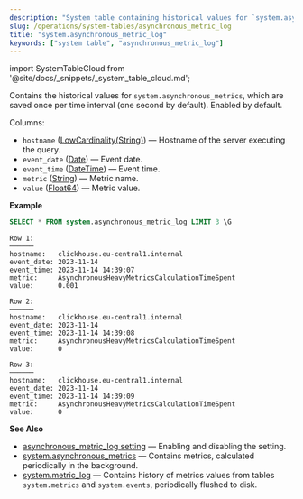 ```yaml
---
description: "System table containing historical values for `system.asynchronous_metrics`, which are saved once per time interval (one second by default)"
slug: /operations/system-tables/asynchronous_metric_log
title: "system.asynchronous_metric_log"
keywords: ["system table", "asynchronous_metric_log"]
---
```

import SystemTableCloud from '@site/docs/_snippets/_system_table_cloud.md';

<SystemTableCloud/>

Contains the historical values for `system.asynchronous_metrics`, which are saved once per time interval (one second by default). Enabled by default.

Columns:

- `hostname` ([LowCardinality(String)](../../sql-reference/data-types/string.md)) — Hostname of the server executing the query.
- `event_date` ([Date](../../sql-reference/data-types/date.md)) — Event date.
- `event_time` ([DateTime](../../sql-reference/data-types/datetime.md)) — Event time.
- `metric` ([String](../../sql-reference/data-types/string.md)) — Metric name.
- `value` ([Float64](../../sql-reference/data-types/float.md)) — Metric value.

**Example**

``` sql
SELECT * FROM system.asynchronous_metric_log LIMIT 3 \G
```

``` text
Row 1:
──────
hostname:   clickhouse.eu-central1.internal
event_date: 2023-11-14
event_time: 2023-11-14 14:39:07
metric:     AsynchronousHeavyMetricsCalculationTimeSpent
value:      0.001

Row 2:
──────
hostname:   clickhouse.eu-central1.internal
event_date: 2023-11-14
event_time: 2023-11-14 14:39:08
metric:     AsynchronousHeavyMetricsCalculationTimeSpent
value:      0

Row 3:
──────
hostname:   clickhouse.eu-central1.internal
event_date: 2023-11-14
event_time: 2023-11-14 14:39:09
metric:     AsynchronousHeavyMetricsCalculationTimeSpent
value:      0
```

**See Also**

- [asynchronous_metric_log setting](../../operations/server-configuration-parameters/settings.md#asynchronous_metric_log) — Enabling and disabling the setting.
- [system.asynchronous_metrics](../system-tables/asynchronous_metrics.md) — Contains metrics, calculated periodically in the background.
- [system.metric_log](../system-tables/metric_log.md) — Contains history of metrics values from tables `system.metrics` and `system.events`, periodically flushed to disk.
